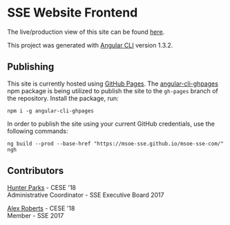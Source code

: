 # SSE Website Frontend

The live/production view of this site can be found [here](https://msoe-sse.github.io/msoe-sse-com/).

This project was generated with [Angular CLI](https://github.com/angular/angular-cli) version 1.3.2.

## Publishing

This site is currently hosted using [GitHub Pages](https://pages.github.com/).
The [angular-cli-ghpages](https://www.npmjs.com/package/angular-cli-ghpages) npm package is being
utilized to publish the site to the `gh-pages` branch of the repository. Install the package, run:
```
npm i -g angular-cli-ghpages
```
In order to publish the
site using your current GitHub
credentials, use the following commands:

```
ng build --prod --base-href "https://msoe-sse.github.io/msoe-sse-com/"
ngh
```

## Contributors

[Hunter Parks](https://www.hunterparks.com) - CESE '18<br/>
Administrative Coordinator - SSE Executive Board 2017

[Alex Roberts](https://github.com/robertsaj) - CESE '18<br/>
Member - SSE 2017
